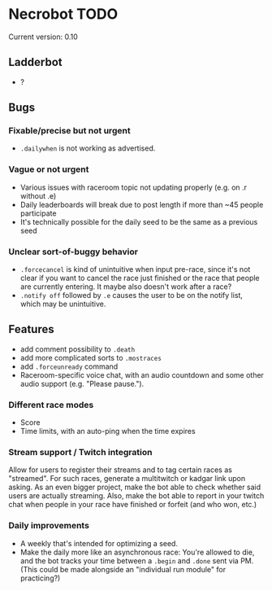 # Necrobot TODO

Current version: 0.10

## Ladderbot

- ?

## Bugs

### Fixable/precise but not urgent

- `.dailywhen` is not working as advertised.
 
### Vague or not urgent

- Various issues with raceroom topic not updating properly (e.g. on .r without .e)
- Daily leaderboards will break due to post length if more than ~45 people participate
- It's technically possible for the daily seed to be the same as a previous seed

### Unclear sort-of-buggy behavior

- `.forcecancel` is kind of unintuitive when input pre-race, since it's not clear if you want to cancel the race
just finished or the race that people are currently entering. It maybe also doesn't work after a race?
- `.notify off` followed by `.e` causes the user to be on the notify list, which may be unintuitive.

## Features

- add comment possibility to `.death`
- add more complicated sorts to `.mostraces`
- add `.forceunready` command
- Raceroom-specific voice chat, with an audio countdown and some other audio support (e.g. "Please pause.").

### Different race modes

- Score
- Time limits, with an auto-ping when the time expires

### Stream support / Twitch integration

Allow for users to register their streams and to tag certain races as "streamed". For such races, generate a multitwitch or kadgar link upon asking. As an even bigger project, make the bot able to check whether said users are actually streaming. Also, make the bot able to report in your twitch chat when people in your race have finished or forfeit (and who won, etc.)

### Daily improvements

- A weekly that's intended for optimizing a seed.
- Make the daily more like an asynchronous race: You're allowed to die, and the bot tracks your time between a
`.begin` and `.done` sent via PM. (This could be made alongside an "individual run module" for practicing?)
